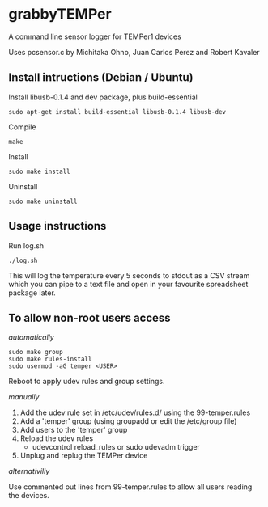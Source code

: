 grabbyTEMPer
============    

A command line sensor logger for TEMPer1 devices

Uses pcsensor.c by Michitaka Ohno, Juan Carlos Perez and Robert Kavaler

Install intructions (Debian / Ubuntu)
-------------------------------------

Install libusb-0.1.4 and dev package, plus build-essential 

    sudo apt-get install build-essential libusb-0.1.4 libusb-dev

Compile

    make

Install

    sudo make install

Uninstall

    sudo make uninstall


Usage instructions
------------------

Run log.sh

    ./log.sh

This will log the temperature every 5 seconds to stdout as a CSV stream which 
you can pipe to a text file and open in your favourite spreadsheet package 
later. 


To allow non-root users access
------------------------------
*automatically*

    sudo make group
    sudo make rules-install
    sudo usermod -aG temper <USER>

Reboot to apply udev rules and group settings.
 
*manually*

1. Add the udev rule set in /etc/udev/rules.d/ using the 99-temper.rules 
2. Add a 'temper' group (using groupadd or edit the /etc/group file)
3. Add users to the 'temper' group
4. Reload the udev rules 
    * udevcontrol reload_rules or sudo udevadm trigger
5. Unplug and replug the TEMPer device

*alternativilly*

Use commented out lines from 99-temper.rules to allow all users reading the devices.


